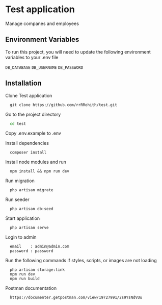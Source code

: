 
# Test application

Manage companes and employees

## Environment Variables

To run this project, you will need to update the following environment variables to your .env file

`DB_DATABASE`
`DB_USERNAME`
`DB_PASSWORD`

## Installation

Clone Test application

``` 
  git clone https://github.com/rrRRohith/test.git
```

Go to the project directory

```bash
  cd test
```
Copy .env.example to .env

Install dependencies

``` 
  composer install
```

Install node modules and run

``` 
  npm install && npm run dev
```

Run migration

``` 
  php artisan migrate
```

Run seeder

``` 
  php artisan db:seed
```

Start application

``` 
  php artisan serve
```

Login to admin

``` 
  email    : admin@admin.com
  password : password
```

Run the following commands if styles, scripts, or images are not loading

``` 
  php artisan storage:link
  npm run dev
  npm run build
```

Postman documentation

``` 
  https://documenter.getpostman.com/view/19727991/2s9YsNdVUu
```
